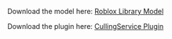 Download the model here: [Roblox Library Model](https://www.roblox.com/library/7079893210/CullingService)

Download the plugin here: [CullingService Plugin](https://www.roblox.com/library/7064741679/Culling-Plugin)
